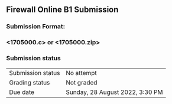<h2>Firewall Online B1 Submission</h2><h3><b>Submission Format:</b></h3><h3><b><1705000.c> or <1705000.zip></b><br /></h3>

<h3>Submission status</h3><table>
<tbody><tr>
<td>Submission status</td>
<td>No attempt</td>
</tr>
<tr>
<td>Grading status</td>
<td>Not graded</td>
</tr>
<tr>
<td>Due date</td>
<td>Sunday, 28 August 2022, 3:30 PM</td>
</tr>

</tbody>
</table>



